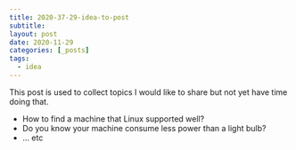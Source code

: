 ```yaml
---
title: 2020-37-29-idea-to-post
subtitle:
layout: post
date: 2020-11-29
categories: [_posts]
tags:
  - idea
---
```


This post is used to collect topics I would like to share but not yet have time doing that.

 - How to find a machine that Linux supported well?
 - Do you know your machine consume less power than a light bulb?
 - ... etc

